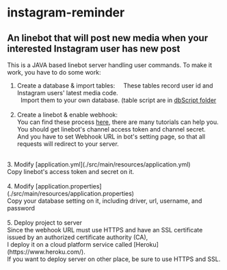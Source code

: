 # instagram-reminder
An linebot that will post new media when your interested Instagram user has new post
--------------------------------------------------------------------------------------

This is a JAVA based linebot server handling user commands.
To make it work, you have to do some work:

1. Create a database & import tables:  
   These tables record user id and Instagram users' latest media code.</br>
   Import them to your own database.  (table script are in [dbScript folder](./src/main/webapp/dbScript)</br>
    </br>
2. Create a linebot & enable webhook: </br>
  You can find these process [here](https://developers.line.me/en/docs/messaging-api/building-bot/), there are many tutorials can help you.</br>
  You should get linebot's channel access token and channel secret.</br>
  And you have to set Webhook URL in bot's setting page, so that all requests will redirect to your server. 
</br>
3. Modify [application.yml](./src/main/resources/application.yml)</br>
  Copy linebot's access token and secret on it.</br>
</br>
4. Modify [application.properties](./src/main/resources/application.properties)</br>
  Copy your database setting on it, including driver, url, username, and password</br>
  </br>
5. Deploy project to server</br>
  Since the webhook URL must use HTTPS and have an SSL certificate issued by an authorized certificate authority (CA), </br>
  I deploy it on a cloud platform service called [Heroku](https://www.heroku.com/).</br>
  If you want to deploy server on other place, be sure to use HTTPS and SSL.</br>
  
